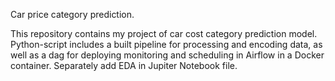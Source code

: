 Car price category prediction.

This repository contains my project of car cost category prediction model. Python-script includes a built pipeline for processing and encoding data, as well as a dag for deploying monitoring and scheduling in Airflow in a Docker container.
Separately add EDA in Jupiter Notebook file.
